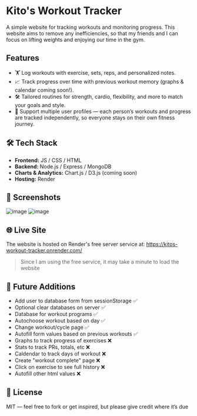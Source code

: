 # Kito's Workout Tracker

A simple website for tracking workouts and monitoring progress. This website aims to remove any inefficiencies, so that my friends and I can focus on lifting weights and enjoying our time in the gym.

## Features

- 🏋️ Log workouts with exercise, sets, reps, and personalized notes.
- 📈 Track progress over time with previous workout memory (graphs & calendar coming soon!).
- 🛠️ Tailored routines for strength, cardio, flexibility, and more to match your goals and style.
- 👥 Support multiple user profiles — each person’s workouts and progress are tracked independently, so everyone stays on their own fitness journey.

## 🛠️ Tech Stack

- **Frontend:** JS / CSS / HTML
- **Backend:** Node.js / Express / MongoDB
- **Charts & Analytics:** Chart.js / D3.js (coming soon)
- **Hosting:** Render

## 📸 Screenshots

![image](https://github.com/user-attachments/assets/d3ebd205-e957-47b2-9a34-a292e2737f88)
![image](https://github.com/user-attachments/assets/2705e30b-b452-4adc-b773-febdc1b7dc25)

## 🌐 Live Site
The website is hosted on Render's free server service at: https://kitos-workout-tracker.onrender.com/
> Since I am using the free service, it may take a minute to load the website

## 📌 Future Additions

- Add user to database form from sessionStorage ✅
- Optional clear databases on server ✅
- Database for workout programs ✅
- Autochoose workout based on day ✅
- Change workout/cycle page ✅
- Autofill form values based on previous workouts ✅
- Graphs to track progress of exercises ❌
- Stats to track PRs, totals, etc ❌
- Caldendar to track days of workout ❌
- Create "workout complete" page ❌
- Click on exercise to see full history ❌
- Autofill other html values ❌

## 📖 License

MIT — feel free to fork or get inspired, but please give credit where it’s due
